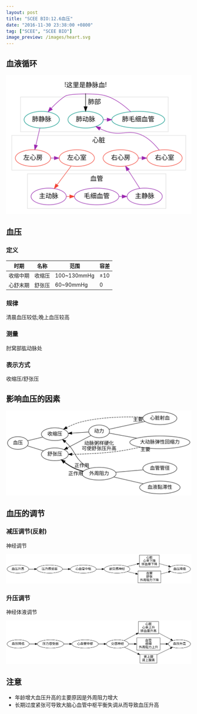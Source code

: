 ```yaml
---
layout: post
title: "SCEE BIO:12.6血压"
date: "2016-11-30 23:38:00 +0800"
tag: ["SCEE", "SCEE BIO"]
image_preview: /images/heart.svg
---
```


<link rel="stylesheet" href="/css/bio-font.css">

## 血液循环

![](/images/2016-11-29-scee-bio-12-6-blood-pressure/blood-cycle.svg)

## 血压

### 定义

|时期|名称|范围|容差|
|---|---|---|---|
|收缩中期|收缩压|100~130mmHg|±10|
|心舒末期|舒张压|60~90mmHg|0|

### 规律

清晨血压较低;晚上血压较高

### 测量

肘窝部肱动脉处

### 表示方式

收缩压/舒张压

## 影响血压的因素

![](/images/2016-11-29-scee-bio-12-6-blood-pressure/factor.svg)

## 血压的调节 <span class="icon-神经元"></span> <span class="icon-肾上腺"></span>

### 减压调节(反射) <span class="icon-神经元"></span>

<span class="icon-神经元"></span> 神经调节

![](/images/2016-11-29-scee-bio-12-6-blood-pressure/low.svg)

### 升压调节 <span class="icon-神经元"></span> <span class="icon-肾上腺"></span>

<span class="icon-神经元"></span> <span class="icon-肾上腺"></span> 神经体液调节

![](/images/2016-11-29-scee-bio-12-6-blood-pressure/high.svg)

## 注意

* 年龄增大血压升高的主要原因是外周阻力增大
* 长期过度紧张可导致大脑心血管中枢平衡失调从而导致血压升高
